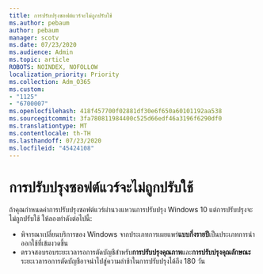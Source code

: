 ```yaml
---
title: การปรับปรุงซอฟต์แวร์จะไม่ถูกปรับใช้
ms.author: pebaum
author: pebaum
manager: scotv
ms.date: 07/23/2020
ms.audience: Admin
ms.topic: article
ROBOTS: NOINDEX, NOFOLLOW
localization_priority: Priority
ms.collection: Adm_O365
ms.custom:
- "1125"
- "6700007"
ms.openlocfilehash: 418f457700f02881df30e6f650a60101192aa538
ms.sourcegitcommit: 3fa780811984400c525d66edf46a3196f6290df0
ms.translationtype: MT
ms.contentlocale: th-TH
ms.lasthandoff: 07/23/2020
ms.locfileid: "45424108"
---
```

# <a name="software-updates-are-not-being-deployed"></a>การปรับปรุงซอฟต์แวร์จะไม่ถูกปรับใช้

ถ้าคุณกําหนดค่าการปรับปรุงซอฟต์แวร์ผ่านวงแหวนการปรับปรุง Windows 10 แต่การปรับปรุงจะไม่ถูกปรับใช้ ให้ลองทําดังต่อไปนี้:  

- พิจารณาเปลี่ยนบริการของ Windows จากประเภทการเผยแพร่**แบบกึ่งรายปี**เป็นประเภทการนําออกใช้ที่เข้มงวดขึ้น
- ตรวจสอบรอบระยะเวลารอการตัดบัญชีสําหรับ**การปรับปรุงคุณภาพ**และ**การปรับปรุงคุณลักษณะ** ระยะเวลารอการตัดบัญชีอาจนําไปสู่ความล่าช้าในการปรับปรุงได้ถึง 180 วัน